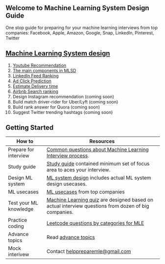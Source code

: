 ## Welcome to Machine Learning System Design Guide 

One stop guide for preparing for your machine learning interviews from top companies: Facebook, Apple, Amazon, Google, Snap, LinkedIn, Pinterest, Twitter 

## [Machine Learning System design](https://github.com/khangich/machine-learning-interview/blob/master/course.md) 

1. [Youtube Recommendation](https://docs.google.com/document/d/1_hKe8IdgI3ishoP1hyKTi13OtgV87ACQzPfku2ISis0/edit)
2. [The main components in MLSD](https://docs.google.com/document/d/14l_t6GcXJ_Afp5WYCaUguxrqbdPovdU-P77nSUnYw7M/edit#heading=h.qjsyobo6l22v)
3. [LinkedIn Feed Ranking](https://docs.google.com/document/d/1kWITEDGz7WBcNRZAvId1c6glgtBbf7rxEauK3TzK3MA/edit)
4. [Ad Click Prediction](https://docs.google.com/document/d/171TRaMK9ADFXGKXOcmONuhhuHwYJDNVDkWDDohBYVNk/edit)
5. [Estimate Delivery time](https://docs.google.com/document/d/1yBYE4zR-jlkljeKXDYveXHBWozjrpUOGWghV6SLgzOM/edit)
6. [Airbnb Search ranking](https://docs.google.com/document/d/1Ecc-BLkaIWOtq5Wd3-BuNS7jq0b1NhclcgxWzReINlQ/edit)
7. Design Instagram recommendation (coming soon)
8. Build match driver-rider for Uber/Lyft (coming soon)
9. Build rank answer for Quora (coming soon)
10. Suggest Twitter trending hashtags (coming soon)



## Getting Started

| How to  | Resources |
| ------------- | ------------- |
| Prepare for interview  | [Common questions about Machine Learning Interview process](https://github.com/khangich/machine-learning-interview/blob/master/faqs.md).   |
| Study guide | [Study guide](https://github.com/khangich/machine-learning-interview/blob/master/README.md) contained minimum set of focus area to aces your interview.   |
| Design ML system | [ML system design](https://github.com/khangich/machine-learning-interview/blob/master/design.md) includes actual ML system design usecases.    |
| ML usecases | [ML usecases](https://github.com/khangich/machine-learning-interview/blob/master/appliedml.md) from top companies    |
| Test your ML knowledge  | [Machine Learning quiz](https://github.com/khangich/machine-learning-interview/blob/master/quiz.md) are designed based on actual interview questions from dozen of big companies.  |
| Practice coding  | [Leetcode questions by categories for MLE](https://github.com/khangich/machine-learning-interview/blob/master/leetcode.md)  |
| Advance topics | Read [advance topics](https://github.com/khangich/machine-learning-interview/blob/master/extra.md) |
| Mock interivew  | Contact helppreparemle@gmail.com |
